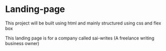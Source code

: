 # Landing-page

This project will be built using html and mainly structured using css and flex box

This landing page is for a company called sai-writes (A freelance writing business owner)
